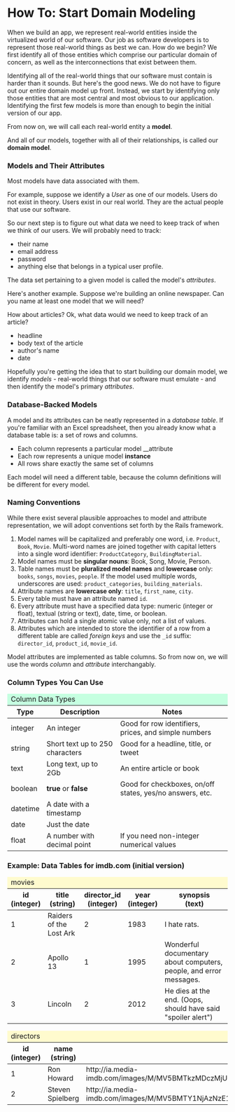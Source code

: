 # How To: Start Domain Modeling

When we build an app, we represent real-world entities inside the virtualized world of our software.  Our job as software developers is to represent those real-world things as best we can.  How do we begin?  We first identify all of those entities which comprise our particular domain of concern, as well as the interconnections that exist between them.

Identifying all of the real-world things that our software must contain is harder than it sounds.  But here's the good news.  We do not have to figure out our entire domain model up front.  Instead, we start by identifying only those entities that are most central and most obvious to our application.  Identifying the first few models is more than enough to begin the initial version of our app.

From now on, we will call each real-world entity a __model__.

And all of our models, together with all of their relationships, is called our __domain model__.

### Models and Their Attributes

Most models have data associated with them.

For example, suppose we identify a _User_ as one of our models.  Users do not exist in theory.  Users exist in our real world. They are the actual people that use our software.

So our next step is to figure out what data we need to keep track of when we think of our users.  We will probably need to track:

* their name
* email address
* password
* anything else that belongs in a typical user profile.

The data set pertaining to a given model is called the model's _attributes_.

Here's another example.  Suppose we're building an online newspaper.  Can you name at least one model that we will need?

How about articles?  Ok, what data would we need to keep track of an article?

* headline
* body text of the article
* author's name
* date

Hopefully you're getting the idea that to start building our domain model, we identify _models_ - real-world things that our software must emulate - and then identify the model's primary _attributes_.

### Database-Backed Models

A model and its attributes can be neatly represented in a _database table_.  If you're familiar with an Excel spreadsheet, then you already know what a database table is: a set of rows and columns.

* Each column represents a particular model __attribute
* Each row represents a unique model __instance__
* All rows share exactly the same set of columns

Each model will need a different table, because the column definitions will be different for every model.

### Naming Conventions

While there exist several plausible approaches to model and attribute representation, we will adopt conventions set forth by the Rails framework.

  1. Model names will be capitalized and preferably one word, i.e. `Product`, `Book`, `Movie`.  Multi-word names are joined together with capital letters into a single word identifier: `ProductCategory`, `BuildingMaterial`.
  1. Model names must be **singular nouns**: Book, Song, Movie, Person.
  1. Table names must be **pluralized model names** and **lowercase** only: `books`, `songs`, `movies`, `people`.  If the model used multiple words, underscores are used: `product_categories`, `building_materials`.
  1. Attribute names are **lowercase only**: `title`, `first_name`, `city`.
  1. Every table must have an attribute named `id`.
  1. Every attribute must have a specified data type: numeric (integer or float), textual (string or text), date, time, or boolean.
  1. Attributes can hold a single atomic value only, not a list of values.
  1. Attributes which are intended to store the identifier of a row from a different table are called _foreign keys_ and use the `_id` suffix: `director_id`, `product_id`, `movie_id`.

Model attributes are implemented as table columns.  So from now on, we will use the words _column_ and _attribute_ interchangably.

### Column Types You Can Use

<table class="table table-bordered">
  <thead>
    <tr>
      <td colspan="3" style="background: #c5ffe0">Column Data Types</td>
    </tr>
    <tr>
      <th>Type</th>
      <th>Description</th>
      <th>Notes</th>
    </tr>
  </thead>
  <tbody>
    <tr>
      <td>integer</td>
      <td>An integer</td>
      <td>Good for row identifiers, prices, and simple numbers</td>
    </tr>
    <tr>
      <td>string</td>
      <td>Short text up to 250 characters</td>
      <td>Good for a headline, title, or tweet</td>
    </tr>
    <tr>
      <td>text</td>
      <td>Long text, up to 2Gb</td>
      <td>An entire article or book</td>
    </tr>
    <tr>
      <td>boolean</td>
      <td><b>true</b> or <b>false</b></td>
      <td>Good for checkboxes, on/off states, yes/no answers, etc.</td>
    </tr>
    <tr>
      <td>datetime</td>
      <td>A date with a timestamp</td>
      <td></td>
    </tr>
    <tr>
      <td>date</td>
      <td>Just the date</td>
      <td></td>
    </tr>
    <tr>
      <td>float</td>
      <td>A number with decimal point</td>
      <td>If you need non-integer numerical values</td>
    </tr>
  </tbody>
</table>


### Example: Data Tables for imdb.com (initial version)

<table class="table table-bordered">
  <thead>
    <tr>
      <td colspan="5" style="background: #fffbce">movies</td>
    </tr>
    <tr>
      <th>id<br>(integer)</th>
      <th>title<br>(string)</th>
      <th>director_id<br>(integer)</th>
      <th>year<br>(integer)</th>
      <th>synopsis<br>(text)</th>
    </tr>
  </thead>
  <tbody>
    <tr>
      <td>1</td>
      <td>Raiders of the Lost Ark</td>
      <td>2</td>
      <td>1983</td>
      <td>I hate rats.</td>
    </tr>
    <tr>
      <td>2</td>
      <td>Apollo 13</td>
      <td>1</td>
      <td>1995</td>
      <td>Wonderful documentary about computers, people, and error messages.</td>
    </tr>
    <tr>
      <td>3</td>
      <td>Lincoln</td>
      <td>2</td>
      <td>2012</td>
      <td>He dies at the end.  (Oops, should have said "spoiler alert")</td>
    </tr>
  </tbody>
</table>


<table class="table table-bordered">
  <thead>
    <tr>
      <td colspan="5" style="background: #fffbce">directors</td>
    </tr>
    <tr>
      <th>id<br>(integer)</th>
      <th>name<br>(string)</th>
      <th>photo_url<br>(string)</th>
    </tr>
  </thead>
  <tbody>
    <tr>
      <td>1</td>
      <td>Ron Howard</td>
      <td>http://ia.media-imdb.com/images/M/MV5BMTkzMDczMjUxNF5BMl5BanBnXkFtZTcwODY1Njk5Mg@@._V1_SX214_CR0,0,214,317_.jpg</td>
    </tr>
    <tr>
      <td>2</td>
      <td>Steven Spielberg</td>
      <td>http://ia.media-imdb.com/images/M/MV5BMTY1NjAzNzE1MV5BMl5BanBnXkFtZTYwNTk0ODc0._V1_SX214_CR0,0,214,317_.jpg</td>
    </tr>
  </tbody>
</table>

